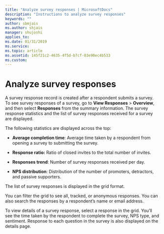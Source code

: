```yaml
---
title: "Analyze survey responses | MicrosoftDocs"
description: "Instructions to analyze survey responses"
keywords: ""
author: sbmjais
ms.author: shjais
manager: shujoshi
applies_to: 
ms.date: 01/31/2019
ms.service: 
ms.topic: article
ms.assetid: 145f21c2-4635-4f5d-b7cf-03e90ec4b533
ms.custom: 
---
```

# Analyze survey responses

A survey response record is created after a respondent submits a survey. To see survey responses of a survey, go to **View Responses** &gt; **Overview**, and then select **Responses** from the summary information. The survey response statistics and the list of survey responses received for a survey are displayed.

The following statistics are displayed across the top:

- **Average completion time**: Average time taken by a respondent from opening a survey to submitting the survey.

- **Response ratio:** Ratio of closed invites to the total number of invites.

- **Responses trend**: Number of survey responses received per day.

- **NPS distribution**: Distribution of the number of promoters, detractors, and passive supporters.

The list of survey responses is displayed in the grid format.

You can filter the grid to see all, tracked, or anonymous responses. You can also search the responses by a respondent’s name or email address.

To view details of a survey response, select a response in the grid. You’ll see the time taken by the respondent to complete the survey, NPS type, and sentiment. Response to each question in the survey is also displayed on the details page.

